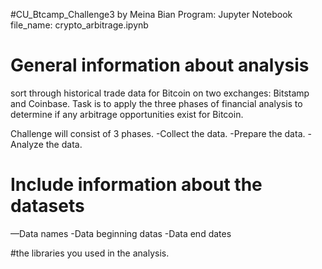 #CU_Btcamp_Challenge3
by Meina Bian 
Program: Jupyter Notebook
file_name: crypto_arbitrage.ipynb

# General information about analysis
sort through historical trade data for Bitcoin on two exchanges: Bitstamp and Coinbase. 
Task is to apply the three phases of financial analysis to determine if any arbitrage opportunities exist for Bitcoin.

Challenge will consist of 3 phases.
-Collect the data.
-Prepare the data.
-Analyze the data.

# Include information about the datasets
—Data names 
-Data beginning datas
-Data end dates

#the libraries you used in the analysis.


